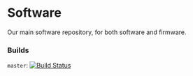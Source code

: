# Software
Our main software repository, for both software and firmware.

### Builds
`master`: [![Build Status](https://travis-ci.org/UBC-Thunderbots/Software.svg?branch=master)](https://travis-ci.org/UBC-Thunderbots/Software)  
